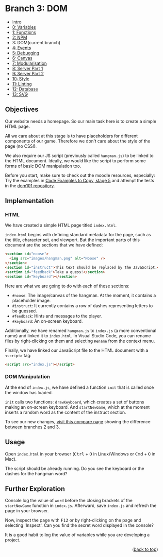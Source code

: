 <div id="top"></div>

<!-- BRANCH TITLE -->

# Branch 3: DOM

- [Intro](https://github.dev/manighahrmani/hangman-in-branches)
- [0: Variables](https://github.com/portsoc/hangman-in-branches/tree/0)
- [1: Functions](https://github.com/portsoc/hangman-in-branches/tree/1)
- [2: NPM](https://github.com/portsoc/hangman-in-branches/tree/2)
- 3: DOM(current branch)
- [4: Events](https://github.com/portsoc/hangman-in-branches/tree/4)
- [5: Debugging](https://github.com/portsoc/hangman-in-branches/tree/5)
- [6: Canvas](https://github.com/portsoc/hangman-in-branches/tree/6)
- [7: Modularisation](https://github.com/portsoc/hangman-in-branches/tree/7)
- [8: Server Part 1](https://github.com/portsoc/hangman-in-branches/tree/8)
- [9: Server Part 2](https://github.com/portsoc/hangman-in-branches/tree/9)
- [10: Style](https://github.com/portsoc/hangman-in-branches/tree/10)
- [11: Linting](https://github.com/portsoc/hangman-in-branches/tree/11)
- [12: Database](https://github.com/portsoc/hangman-in-branches/tree/12)
- [13: SVG](https://github.com/portsoc/hangman-in-branches/tree/13)

## Objectives

Our website needs a homepage.
So our main task here is to create a simple HTML page.

All we care about at this stage is to have placeholders for different components of our game.
Therefore we don't care about the style of the page (no CSS!).

We also require our JS script (previously called `hangman.js`) to be linked to the HTML document.
Ideally, we would like the script to perform some forms of basic DOM manipulation too.

Before you start, make sure to check out the moodle resources, especially:
Try the examples in [Code Examples to Copy, stage 5](https://portsoc.github.io/code-copy-examples/stage-5) and attempt the tests in the [dom101 repository](https://github.com/portsoc/dom101).

## Implementation

### HTML

We have created a simple HTML page titled `index.html`.

`index.html` begins with defining standard metadata for the page, such as the title, character set, and viewport.
But the important parts of this document are the sections that we have defined:

```html
<section id="noose">
  <img src="images/hangman.png" alt="Noose" />
</section>
<section id="instruct">This text should be replaced by the JavaScript.</section>
<section id="feedback">Take a guess!</section>
<section id="keyboard"></section>
```

Here are what we are going to do with each of these sections:

- `#noose`: The image/canvas of the hangman. At the moment, it contains a placeholder image.
- `#instruct`: It currently contains a row of dashes representing letters to be guessed.
- `#feedback`: Hints and messages to the player.
- `#keyboard`: An on-screen keyboard.

Additionally, we have renamed `hangman.js` to `index.js` (a more conventional name) and linked it to `index.html`.
In Visual Studio Code, you can rename files by right-clicking on them and selecting `Rename` from the context menu.

Finally, we have linked our JavaScript file to the HTML document with a `<script>` tag:

```html
<script src="index.js"></script>
```

### DOM Manipulation

At the end of `index.js`, we have defined a function `init` that is called once the window has loaded.

`init` calls two functions: `drawKeyboard`, which creates a set of buttons making an on-screen keyboard.
And `startNewGame`, which at the moment inserts a random word as the content of the instruct section.

To see our new changes, [visit this compare page](https://github.com/portsoc/hangman-in-branches/compare/2...3?diff=split) showing the difference between branches 2 and 3.

## Usage

Open `index.html` in your browser (<kbd>Ctrl</kbd> + <kbd>O</kbd> in Linux/Windows or <kbd>Cmd</kbd> + <kbd>O</kbd> in Mac).

The script should be already running.
Do you see the keyboard or the dashes for the hangman word?

## Further Exploration

Console log the value of `word` before the closing brackets of the `startNewGame` function in `index.js`.
Afterward, save `index.js` and refresh the page in your browser.

Now, inspect the page with <kbd>F12</kbd> or by right-clicking on the page and selecting 'Inspect'.
Can you find the secret word displayed in the console?

It is a good habit to log the value of variables while you are developing a project.

<p align="right">(<a href="#top">back to top</a>)</p>
